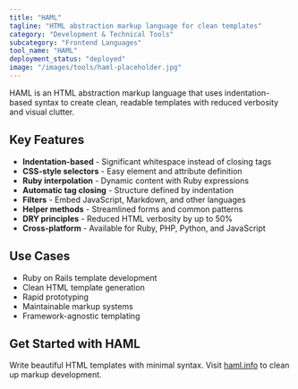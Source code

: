 ```yaml
---
title: "HAML"
tagline: "HTML abstraction markup language for clean templates"
category: "Development & Technical Tools"
subcategory: "Frontend Languages"
tool_name: "HAML"
deployment_status: "deployed"
image: "/images/tools/haml-placeholder.jpg"
---
```

HAML is an HTML abstraction markup language that uses indentation-based syntax to create clean, readable templates with reduced verbosity and visual clutter.

## Key Features

- **Indentation-based** - Significant whitespace instead of closing tags
- **CSS-style selectors** - Easy element and attribute definition
- **Ruby interpolation** - Dynamic content with Ruby expressions
- **Automatic tag closing** - Structure defined by indentation
- **Filters** - Embed JavaScript, Markdown, and other languages
- **Helper methods** - Streamlined forms and common patterns
- **DRY principles** - Reduced HTML verbosity by up to 50%
- **Cross-platform** - Available for Ruby, PHP, Python, and JavaScript

## Use Cases

- Ruby on Rails template development
- Clean HTML template generation
- Rapid prototyping
- Maintainable markup systems
- Framework-agnostic templating

## Get Started with HAML

Write beautiful HTML templates with minimal syntax. Visit [haml.info](https://haml.info) to clean up markup development.